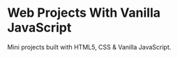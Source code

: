 # Web Projects With Vanilla JavaScript

Mini projects built with HTML5, CSS &amp; Vanilla JavaScript.
